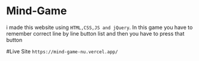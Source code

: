 # Mind-Game
i made this website using `HTML,CSS,JS and jQuery`. In this game you have to remember correct line by line button list and then you have to press that button

#Live Site
`https://mind-game-nu.vercel.app/`
